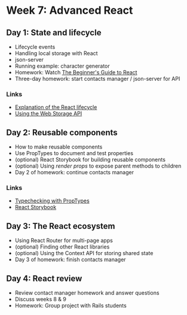 # Week 7: Advanced React

## Day 1: State and lifecycle

* Lifecycle events
* Handling local storage with React
* json-server
* Running example: character generator
* Homework: Watch [The Beginner's Guide to React](https://egghead.io/courses/the-beginner-s-guide-to-react)
* Three-day homework: start contacts manager / json-server for API

### Links

* [Explanation of the React lifecycle](https://levelup.gitconnected.com/componentdidmakesense-react-lifecycle-explanation-393dcb19e459)
* [Using the Web Storage API](https://developer.mozilla.org/en-US/docs/Web/API/Web_Storage_API/Using_the_Web_Storage_API)

## Day 2: Reusable components

* How to make reusable components
* Use PropTypes to document and test properties
* (optional) React Storybook for building reusable components
* (optional) Using _render props_ to expose parent methods to children
* Day 2 of homework: continue contacts manager

### Links

* [Typechecking with PropTypes](https://reactjs.org/docs/typechecking-with-proptypes.html)
* [React Storybook](https://storybook.js.org/)

## Day 3: The React ecosystem

* Using React Router for multi-page apps
* (optional) Finding other React libraries
* (optional) Using the Context API for storing shared state
* Day 3 of homework: finish contacts manager
 
## Day 4: React review

* Review contact manager homework and answer questions
* Discuss weeks 8 & 9
* Homework: Group project with Rails students

